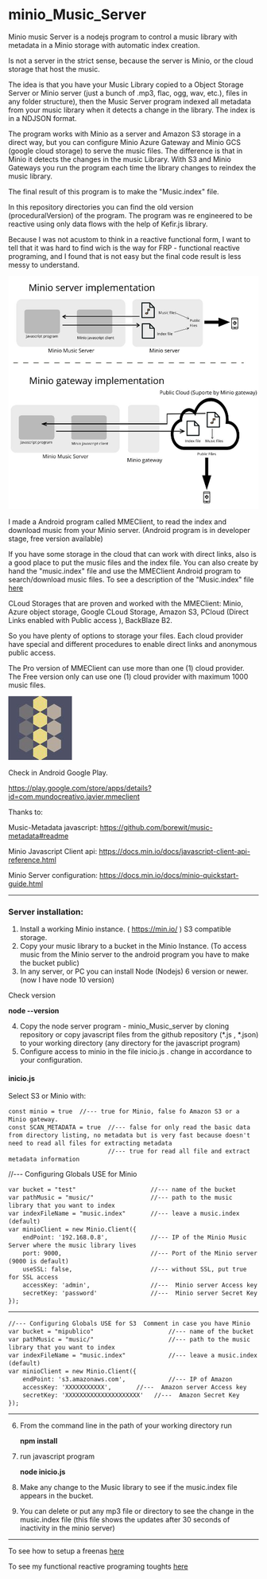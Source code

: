 # minio_Music_Server
Minio music Server is a nodejs program to control a music library with metadata in a Minio storage with automatic index creation.

Is not a server in the strict sense, because the server is Minio, or the cloud storage that host the music.

The idea is that you have your Music Library copied to a Object Storage Server or Minio server (just a bunch of .mp3, flac, ogg, wav, etc.), files in any folder structure), then the Music Server program indexed all metadata from your music library when it detects a change in the library. The index is in a NDJSON format.

The program works with Minio as a server and Amazon S3 storage in a direct way, but you can configure Minio Azure Gateway and Minio GCS (google cloud storage) to serve the music files. The difference is that in Minio it detects the changes in the music Library. With S3 and Minio Gateways you run the program each time the library changes to reindex the music library.

The final result of this program is to make the "Music.index" file.

In this repository directories you can find the old version (proceduralVersion) of the program. The program was re engineered to be reactive using only data flows with the help of Kefir.js library.

Because I was not acustom to think in a reactive functional form, I want to tell that it was hard to find wich is the way for FRP - functional reactive programing, and I found that is not easy but the final code result is less messy to understand.

![Diagram](./doc/images/img1_diagram.jpg "Diagram")


I made a Android program called MMEClient, to read the index and download music from your Minio server. (Android program is in developer stage, free version available)

If you have some storage in the cloud that can work with direct links, also is a good place to put the music files and the index file. You can also create by hand the "music.index" file and use the MMEClient Android program to search/download music files. To see a description of the "Music.index" file [here](doc/indexDescription.md)

CLoud Storages that are proven and worked with the MMEClient: Minio, Azure object storage, Google CLoud Storage, Amazon S3, PCloud (Direct Links enabled with Public access ), BackBlaze B2.

So you have plenty of options to storage your files. Each cloud provider have special and different procedures to enable direct links and anonymous public access.

The Pro version of MMEClient can use more than one (1) cloud provider. The Free version only can use one (1) cloud provider with maximum 1000 music files.

![Icon](./doc/images/opc2_128.jpg "Icon")

Check in Android Google Play.

https://play.google.com/store/apps/details?id=com.mundocreativo.javier.mmeclient


Thanks to:

Music-Metadata javascript:  https://github.com/borewit/music-metadata#readme

Minio Javascript Client api: https://docs.min.io/docs/javascript-client-api-reference.html

Minio Server configuration: https://docs.min.io/docs/minio-quickstart-guide.html


----------------------
### Server installation:

1. Install a working Minio instance. ( https://min.io/ ) S3 compatible storage.
2. Copy your music library to a bucket in the Minio Instance. (To access music from the Minio server to the android program you have to make the bucket public)
3. In any server, or PC you can install Node (Nodejs) 6 version or newer. (now I have node 10 version)

Check version

  **node --version**

4. Copy the node server program - minio_Music_server by cloning repository or copy javascript files from the github repository (*.js , *.json) to your working directory (any directory for the javascript program)
5. Configure access to minio in the file inicio.js .  change in accordance to your configuration.

#### inicio.js

Select S3 or Minio with:

    const minio = true  //--- true for Minio, false fo Amazon S3 or a Minio gateway.
    const SCAN_METADATA = true  //--- false for only read the basic data from directory listing, no metadata but is very fast because doesn't need to read all files for extracting metadata
                                //--- true for read all file and extract metadata information


//--- Configuring Globals USE for Minio

    var bucket = "test"                     //--- name of the bucket
    var pathMusic = "music/"                //--- path to the music library that you want to index
    var indexFileName = "music.index"       //--- leave a music.index (default)
    var minioClient = new Minio.Client({
        endPoint: '192.168.0.8',            //--- IP of the Minio Music Server where the music library lives
        port: 9000,                         //--- Port of the Minio server (9000 is default)
        useSSL: false,                      //--- without SSL, put true for SSL access
        accessKey: 'admin',                 //---  Minio server Access key
        secretKey: 'password'               //---  Minio server Secret Key
    });

----------------

    //--- Configuring Globals USE for S3  Comment in case you have Minio
    var bucket = "mipublico"                     //--- name of the bucket
    var pathMusic = "music/"                     //--- path to the music library that you want to index
    var indexFileName = "music.index"            //--- leave a music.index (default)
    var minioClient = new Minio.Client({
        endPoint: 's3.amazonaws.com',            //--- IP of Amazon
        accessKey: 'XXXXXXXXXXX',       //---  Amazon server Access key
        secretKey: 'XXXXXXXXXXXXXXXXXXXXX'   //---  Amazon Secret Key
    });


----------------    
6. From the command line in the path of your working directory run

    **npm install**

7. run javascript program

    **node inicio.js**

8. Make any change to the Music library to see if the music.index file appears in the bucket.
9. You can delete or put any mp3 file or directory to see the change in the music.index file (this file shows the updates after 30 seconds of inactivity in the minio server)
----------------------

To see how to setup a freenas [here](doc/freenas.md)

To see my functional reactive programing toughts [here](doc/reactive.md)




